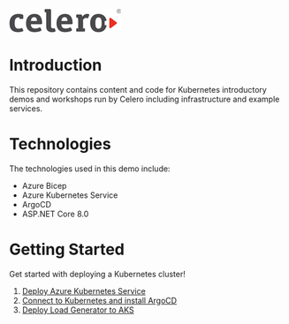 ![Celero Logo](Docs/Resources/CeleroLogo.png)

# Introduction
This repository contains content and code for Kubernetes introductory demos and workshops run by Celero including infrastructure and example services.

# Technologies
The technologies used in this demo include:

- Azure Bicep
- Azure Kubernetes Service
- ArgoCD
- ASP.NET Core 8.0

# Getting Started

Get started with deploying a Kubernetes cluster!

1. [Deploy Azure Kubernetes Service](Docs/1%20-%20Deploy%20Kubernetes.md)
2. [Connect to Kubernetes and install ArgoCD](Docs/2%20-%20Connect%20to%20AKS%20and%20Install%20ArgoCD.md)
3. [Deploy Load Generator to AKS](Docs/3%20-%20Deploy%20Load%20Generator%20to%20AKS.md)